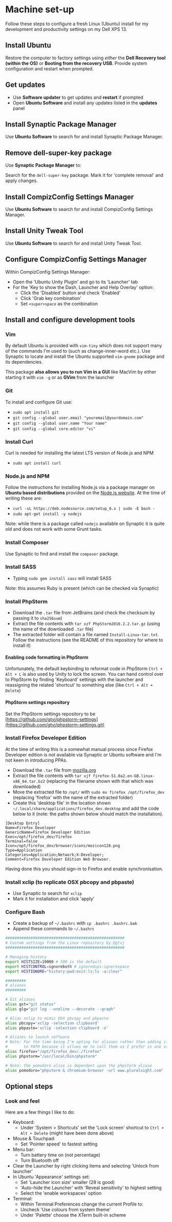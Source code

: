 # Machine set-up

Follow these steps to configure a fresh Linux (Ubuntu) install for my development and productivity settings on my Dell XPS 13.

## Install Ubuntu

Restore the computer to factory settings using _either_ the **Dell Recovery tool (within the OS)** or **Booting from the recovery USB**. Provide system configuration and restart when prompted.

## Get updates

* Use **Software updater** to get updates and **restart** if prompted
* Open **Ubuntu Software** and install any updates listed in the **updates** panel

## Install Synaptic Package Manager

Use **Ubuntu Software** to search for and install Synaptic Package Manager.

## Remove dell-super-key package

Use **Synaptic Package Manager** to:

Search for the `dell-super-key` package. Mark it for 'complete removal' and apply changes.

## Install CompizConfig Settings Manager

Use **Ubuntu Software** to search for and install CompizConfig Settings Manager.

## Install Unity Tweak Tool

Use **Ubuntu Software** to search for and install Unity Tweak Tool.

## Configure CompizConfig Settings Manager

Within CompizConfig Settings Manager: 

* Open the 'Ubuntu Unity Plugin' and go to its 'Launcher' tab
* For the 'Key to show the Dash, Launcher and Help Overlay' option:
    * Click the 'Disabled' button and check 'Enabled'
    * Click 'Grab key combination'
    * Set `<super>space` as the combination

## Install and configure development tools

### Vim

By default Ubuntu is provided with `vim-tiny` which does not support many of the commands I'm used to (such as change-inner-word etc.). Use Synaptic to locate and install the Ubuntu supported `vim-gnome` package and its dependencies.

This package **also allows you to run Vim in a GUI** like MacVim by either starting it with `vim -g` or as **GVim** from the launcher

### Git

To install and configure Git use:

* `sudo apt install git`
* `git config --global user.email "youremail@yourdomain.com"`
* `git config --global user.name "Your name"`
* `git config --global core.editor "vi"`

### Install Curl

Curl is needed for installing the latest LTS version of Node.js and NPM

* `sudo apt install curl`

### Node.js and NPM

Follow the instructions for installing Node.js via a package manager on **Ubuntu based distributions** provided on the [Node.js website](https://nodejs.org/en/download/package-manager/#debian-and-ubuntu-based-linux-distributions). At the time of writing these are: 

* `curl -sL https://deb.nodesource.com/setup_6.x | sudo -E bash -`
* `sudo apt-get install -y nodejs`

Note: while there is a package called `nodejs` available on Synaptic it is quite old and does not work with some Grunt tasks.

### Install Composer

Use Synaptic to find and install the `composer` package.

### Install SASS

* Typing `sudo gem install sass` will install SASS

Note: this assumes Ruby is present (which can be checked via Synaptic)

### Install PhpStorm

* Download the `.tar` file from JetBrains (and check the checksum by passing it to `sha256sum`)
* Extract the file contents with `tar xzf PhpStorm2016.2.2.tar.gz` (using the name of the downloaded `.tar` file)
* The extracted folder will contain a file named `Install-Linux-tar.txt`. Follow the instructions (see the README of this repository for where to install it)

#### Enabling code formatting in PhpStorm

Unfortunately, the default keybinding to reformat code in PhpStorm `Ctrl + Alt + L` is also used by Unity to lock the screen. You can hand control over to PhpStorm by finding 'Keyboard' settings with the launcher and reassigning the related 'shortcut' to something else (like `Ctrl + Alt + Delete`)

#### PhpStorm settings repository

Set the PhpStorm settings repository to be [https://github.com/gtvj/phpstorm-settings](https://github.com/gtvj/phpstorm-settings.git)

### Install Firefox Developer Edition

At the time of writing this is a somewhat manual process since Firefox Developer edition is not available via Synaptic or Ubuntu software and I'm not keen in introducing PPAs.

* Download the `.tar` file from [mozilla.org](https://www.mozilla.org/en-GB/firefox/developer/)
* Extract the file contents with `tar xjf firefox-51.0a2.en-GB.linux-x86_64.tar.bz2` (replacing the filename shown with that which was downloaded)
* Move the extracted file to `/opt/` with `sudo mv firefox /opt/firefox_dev` (replacing 'firefox' with the name of the extracted folder)
* Create this 'desktop file' in the location shown `~/.local/share/applications/firefox_dev.desktop` and add the code below to it (note: the paths shown below should match the installation).

```
[Desktop Entry]
Name=Firefox Developer
GenericName=Firefox Developer Edition
Exec=/opt/firefox_dev/firefox
Terminal=false
Icon=/opt/firefox_dev/browser/icons/mozicon128.png
Type=Application
Categories=Application;Network;X-Developer;
Comment=Firefox Developer Edition Web Browser.

```
Having done this you should sign-in to Firefox and enable synchronisation. 

### Install xclip (to replicate OSX pbcopy and pbpaste)
* Use Synaptic to search for `xclip`
* Mark it for installation and click 'apply'

### Configure Bash

* Create a backup of `~/.bashrc` with `cp .bashrc .bashrc.bak`
* Append these commands to `~/.bashrc`

```bash
####################################################
# Custom settings from the Linux repository by @gtvj
####################################################

# Managing history
export HISTSIZE=10000 # 500 is the default
export HISTCONTROL=ignoreboth # ignoredups:ignorespace
export HISTIGNORE="history:pwd:exit:ls:ls -a:clear"

#########
# aliases
#########

# Git aliases
alias gst="git status"
alias glg="git log --oneline --decorate --graph"

# Alias xclip to mimic OSX pbcopy and pbpaste
alias pbcopy='xclip -selection clipboard'
alias pbpaste='xclip -selection clipboard -o'

# Aliases to launch software
# Note: For the time being I'm opting for aliases rather than adding items 
#       to PATH because it allows me to call them as I prefer in one step.
alias firefox="/opt/firefox_dev/./firefox"
alias phpstorm="/usr/local/bin/phpstorm"

# Note: the pomodoro alias is dependent upon the phpstorm aliase
alias pomodoro="phpstorm & chromium-browser -url www.pluralsight.com"
```

## Optional steps

### Look and feel

Here are a few things I like to do:

* Keyboard:
    * Under 'System > Shortcuts' set the 'Lock screen' shortcut to `Ctrl + Alt + Delete` (might have been done above)
* Mouse & Touchpad:
    * Set 'Pointer speed' to fastest setting
* Menu bar:
    * Turn battery time on (not percentage)
    * Turn Bluetooth off
* Clear the Launcher by right clicking items and selecting 'Unlock from launcher'
* In Ubuntu 'Appearance' settings set:
    * Set 'Launcher icon size' smaller (28 is good)
    * 'Auto-hide the Launcher' with 'Reveal sensitivity' to highest setting
    * Select the 'enable workspaces' option
* Terminal:
    * Within Terminal Preferences change the current Profile to:
	* Uncheck 'Use colours from system theme'
	* Under 'Palette' choose the XTerm built-in scheme
